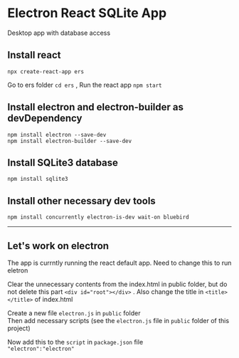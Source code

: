 # Electron React SQLite App
Desktop app with database access

## Install react 
`npx create-react-app ers`

Go to ers folder `cd ers` , 
Run the react app `npm start`

## Install electron and electron-builder as devDependency
`npm install electron --save-dev` <br/>
`npm install electron-builder --save-dev`

## Install SQLite3 database
`npm install sqlite3`

## Install other necessary dev tools
`npm install concurrently electron-is-dev wait-on bluebird`

***
## Let's work on electron
The app is currntly running the react default app. Need to change this to run eletron 

Clear the unnecessary contents from the index.html in public folder, but do not delete this part `<div id="root"></div>` . Also change the title in `<title> </title>` of index.html

Create a new file `electron.js` in `public` folder  <br/>
Then add necessary scripts (see the `electron.js` file in `public` folder of this project)

Now add this to the `script` in `package.json` file <br/>
`"electron":"electron"`










